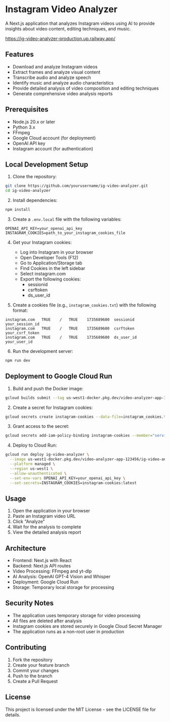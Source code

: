 # Instagram Video Analyzer

A Next.js application that analyzes Instagram videos using AI to provide insights about video content, editing techniques, and music.

https://ig-video-analyzer-production.up.railway.app/

## Features

- Download and analyze Instagram videos
- Extract frames and analyze visual content
- Transcribe audio and analyze speech
- Identify music and analyze audio characteristics
- Provide detailed analysis of video composition and editing techniques
- Generate comprehensive video analysis reports

## Prerequisites

- Node.js 20.x or later
- Python 3.x
- FFmpeg
- Google Cloud account (for deployment)
- OpenAI API key
- Instagram account (for authentication)

## Local Development Setup

1. Clone the repository:
```bash
git clone https://github.com/yourusername/ig-video-analyzer.git
cd ig-video-analyzer
```

2. Install dependencies:
```bash
npm install
```

3. Create a `.env.local` file with the following variables:
```env
OPENAI_API_KEY=your_openai_api_key
INSTAGRAM_COOKIES=path_to_your_instagram_cookies_file
```

4. Get your Instagram cookies:
   - Log into Instagram in your browser
   - Open Developer Tools (F12)
   - Go to Application/Storage tab
   - Find Cookies in the left sidebar
   - Select instagram.com
   - Export the following cookies:
     - sessionid
     - csrftoken
     - ds_user_id

5. Create a cookies file (e.g., `instagram_cookies.txt`) with the following format:
```
instagram.com	TRUE	/	TRUE	1735689600	sessionid	your_session_id
instagram.com	TRUE	/	TRUE	1735689600	csrftoken	your_csrf_token
instagram.com	TRUE	/	TRUE	1735689600	ds_user_id	your_user_id
```

6. Run the development server:
```bash
npm run dev
```

## Deployment to Google Cloud Run

1. Build and push the Docker image:
```bash
gcloud builds submit --tag us-west1-docker.pkg.dev/video-analyzer-app-123456/ig-video-analyzer-repo/ig-video-analyzer
```

2. Create a secret for Instagram cookies:
```bash
gcloud secrets create instagram-cookies --data-file=instagram_cookies.txt
```

3. Grant access to the secret:
```bash
gcloud secrets add-iam-policy-binding instagram-cookies --member="serviceAccount:614111484782-compute@developer.gserviceaccount.com" --role="roles/secretmanager.secretAccessor"
```

4. Deploy to Cloud Run:
```bash
gcloud run deploy ig-video-analyzer \
  --image us-west1-docker.pkg.dev/video-analyzer-app-123456/ig-video-analyzer-repo/ig-video-analyzer \
  --platform managed \
  --region us-west1 \
  --allow-unauthenticated \
  --set-env-vars OPENAI_API_KEY=your_openai_api_key \
  --set-secrets=INSTAGRAM_COOKIES=instagram-cookies:latest
```

## Usage

1. Open the application in your browser
2. Paste an Instagram video URL
3. Click "Analyze"
4. Wait for the analysis to complete
5. View the detailed analysis report

## Architecture

- Frontend: Next.js with React
- Backend: Next.js API routes
- Video Processing: FFmpeg and yt-dlp
- AI Analysis: OpenAI GPT-4 Vision and Whisper
- Deployment: Google Cloud Run
- Storage: Temporary local storage for processing

## Security Notes

- The application uses temporary storage for video processing
- All files are deleted after analysis
- Instagram cookies are stored securely in Google Cloud Secret Manager
- The application runs as a non-root user in production

## Contributing

1. Fork the repository
2. Create your feature branch
3. Commit your changes
4. Push to the branch
5. Create a Pull Request

## License

This project is licensed under the MIT License - see the LICENSE file for details.
